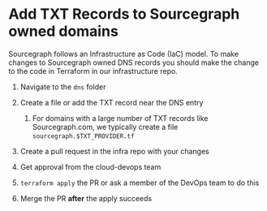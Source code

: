 # Add TXT Records to Sourcegraph owned domains

Sourcegraph follows an Infrastructure as Code (IaC) model. To make changes to Sourcegraph
owned DNS records you should make the change to the code in Terraform in our infrastructure repo.

1. Navigate to the `dns` folder
1. Create a file or add the TXT record near the DNS entry

   1. For domains with a large number of TXT records like
      Sourcegraph.com, we typically create a file `sourcegraph.$TXT_PROVIDER.tf`

1. Create a pull request in the infra repo with your changes
1. Get approval from the cloud-devops team
1. `terraform apply` the PR or ask a member of the DevOps team to do this
1. Merge the PR **after** the apply succeeds

